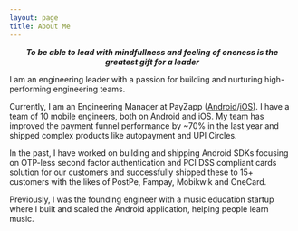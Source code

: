 ```yaml
---
layout: page
title: About Me
---
```


<p class="message" style="text-align: center">
  <strong><i>To be able to lead with mindfullness and feeling of oneness is the greatest gift for a leader</i></strong>
</p>

I am an engineering leader with a passion for building and nurturing high-performing engineering teams.

Currently, I am an Engineering Manager at PayZapp ([Android](https://play.google.com/store/apps/details?id=com.hdfcbank.payzapp&hl=en-US)/[iOS](https://apps.apple.com/in/app/payzapp-upi-pixel-credit-card/id6443480917)). I have a team of 10 mobile engineers, both on Android and iOS. My team has improved the payment funnel performance by ~70% in the last year and shipped complex products like autopayment and UPI Circles.

In the past, I have worked on building and shipping Android SDKs focusing on OTP-less second factor authentication and PCI DSS compliant cards solution for our customers and successfully shipped these to 15+ customers with the likes of PostPe, Fampay, Mobikwik and OneCard.

Previously, I was the founding engineer with a music education startup where I built and scaled the Android application, helping people learn music.
